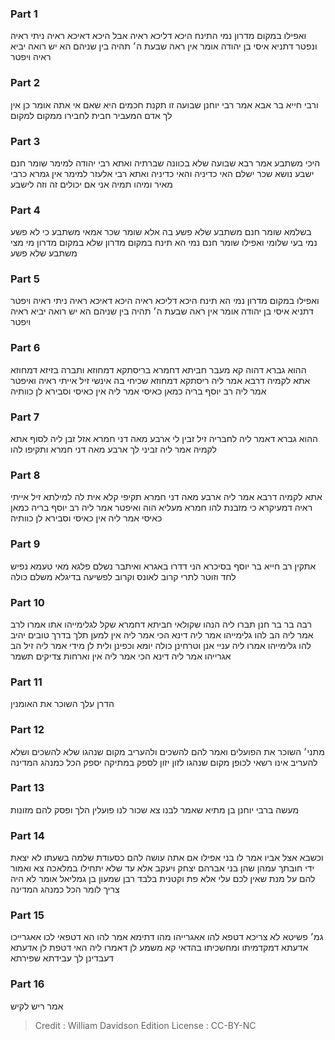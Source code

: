 
### Part 1
ואפילו במקום מדרון נמי התינח היכא דליכא ראיה אבל היכא דאיכא ראיה ניתי ראיה ונפטר דתניא איסי בן יהודה אומר אין ראה שבעת ה׳ תהיה בין שניהם הא יש רואה יביא ראיה ויפטר

### Part 2
ורבי חייא בר אבא אמר רבי יוחנן שבועה זו תקנת חכמים היא שאם אי אתה אומר כן אין לך אדם המעביר חבית לחבירו ממקום למקום

### Part 3
היכי משתבע אמר רבא שבועה שלא בכוונה שברתיה ואתא רבי יהודה למימר שומר חנם ישבע נושא שכר ישלם האי כדיניה והאי כדיניה ואתא רבי אלעזר למימר אין גמרא כרבי מאיר ומיהו תמיה אני אם יכולים זה וזה לישבע

### Part 4
בשלמא שומר חנם משתבע שלא פשע בה אלא שומר שכר אמאי משתבע כי לא פשע נמי בעי שלומי ואפילו שומר חנם נמי הא תינח במקום מדרון שלא במקום מדרון מי מצי משתבע שלא פשע

### Part 5
ואפילו במקום מדרון נמי הא תינח היכא דליכא ראיה היכא דאיכא ראיה ניתי ראיה ויפטר דתניא איסי בן יהודה אומר אין ראה שבעת ה׳ תהיה בין שניהם הא יש רואה יביא ראיה ויפטר

### Part 6
ההוא גברא דהוה קא מעבר חביתא דחמרא בריסתקא דמחוזא ותברה בזיזא דמחוזא אתא לקמיה דרבא אמר ליה ריסתקא דמחוזא שכיחי בה אינשי זיל אייתי ראיה ואיפטר אמר ליה רב יוסף בריה כמאן כאיסי אמר ליה אין כאיסי וסבירא לן כוותיה

### Part 7
ההוא גברא דאמר ליה לחבריה זיל זבין לי ארבע מאה דני חמרא אזל זבן ליה לסוף אתא לקמיה אמר ליה זביני לך ארבע מאה דני חמרא ותקיפו להו

### Part 8
אתא לקמיה דרבא אמר ליה ארבע מאה דני חמרא תקיפי קלא אית לה למילתא זיל אייתי ראיה דמעיקרא כי מזבנת להו חמרא מעליא הוה ואיפטר אמר ליה רב יוסף בריה כמאן כאיסי אמר ליה אין כאיסי וסבירא לן כוותיה

### Part 9
אתקין רב חייא בר יוסף בסיכרא הני דדרו באגרא ואיתבר נשלם פלגא מאי טעמא נפיש לחד וזוטר לתרי קרוב לאונס וקרוב לפשיעה בדיגלא משלם כולה

### Part 10
רבה בר בר חנן תברו ליה הנהו שקולאי חביתא דחמרא שקל לגלימייהו אתו אמרו לרב אמר ליה הב להו גלימייהו אמר ליה דינא הכי אמר ליה אין למען תלך בדרך טובים יהיב להו גלימייהו אמרו ליה עניי אנן וטרחינן כולה יומא וכפינן ולית לן מידי אמר ליה זיל הב אגרייהו אמר ליה דינא הכי אמר ליה אין וארחות צדיקים תשמר

### Part 11
הדרן עלך השוכר את האומנין

### Part 12
מתני׳ השוכר את הפועלים ואמר להם להשכים ולהעריב מקום שנהגו שלא להשכים ושלא להעריב אינו רשאי לכופן מקום שנהגו לזון יזון לספק במתיקה יספק הכל כמנהג המדינה

### Part 13
מעשה ברבי יוחנן בן מתיא שאמר לבנו צא שכור לנו פועלין הלך ופסק להם מזונות

### Part 14
וכשבא אצל אביו אמר לו בני אפילו אם אתה עושה להם כסעודת שלמה בשעתו לא יצאת ידי חובתך עמהן שהן בני אברהם יצחק ויעקב אלא עד שלא יתחילו במלאכה צא ואמור להם על מנת שאין לכם עלי אלא פת וקטנית בלבד רבן שמעון בן גמליאל אומר לא היה צריך לומר הכל כמנהג המדינה

### Part 15
גמ׳ פשיטא לא צריכא דטפא להו אאגרייהו מהו דתימא אמר להו הא דטפאי לכו אאגרייכו אדעתא דמקדמיתו ומחשכיתו בהדאי קא משמע לן דאמרו ליה האי דטפת לן אדעתא דעבדינן לך עבידתא שפירתא

### Part 16
אמר ריש לקיש 

>Credit : William Davidson Edition
>License : CC-BY-NC